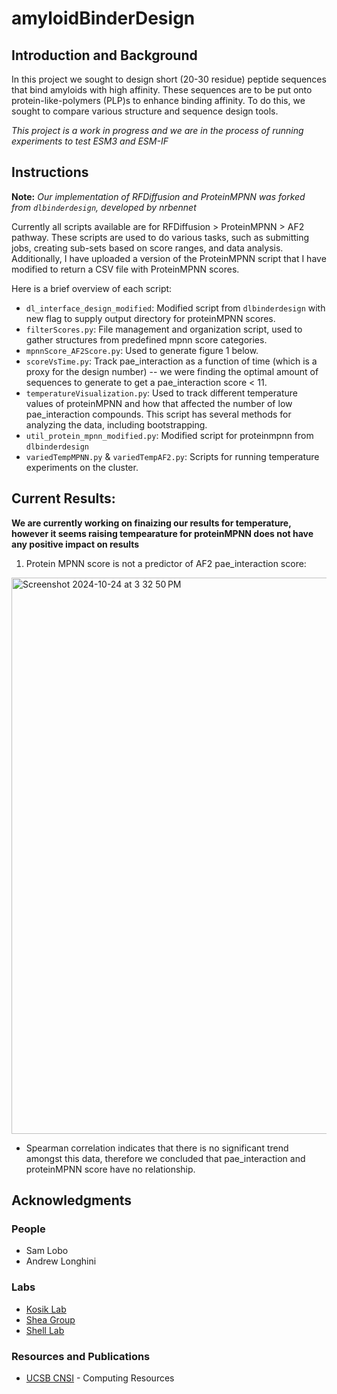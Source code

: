 # amyloidBinderDesign

## Introduction and Background
In this project we sought to design short (20-30 residue) peptide sequences that bind amyloids with high affinity. These sequences are to be put onto protein-like-polymers (PLP)s to enhance binding affinity. To do this, we sought to compare various structure and sequence design tools. 

*This project is a work in progress and we are in the process of running experiments to test ESM3 and ESM-IF*

## Instructions

**Note:** *Our implementation of RFDiffusion and ProteinMPNN was forked from `dlbinderdesign`, developed by nrbennet*

Currently all scripts available are for RFDiffusion > ProteinMPNN > AF2 pathway. These scripts are used to do various tasks, such as submitting jobs, creating sub-sets based on score ranges, and data analysis. Additionally, I have uploaded a version of the ProteinMPNN script that I have modified to return a CSV file with ProteinMPNN scores. 

Here is a brief overview of each script:

* `dl_interface_design_modified`: Modified script from `dlbinderdesign` with new flag to supply output directory for proteinMPNN scores.
* `filterScores.py`: File management and organization script, used to gather structures from predefined mpnn score categories.
* `mpnnScore_AF2Score.py`: Used to generate figure 1 below.
* `scoreVsTime.py`: Track pae_interaction as a function of time (which is a proxy for the design number) -- we were finding the optimal amount of sequences to generate to get a pae_interaction score < 11.
* `temperatureVisualization.py`: Used to track different temperature values of proteinMPNN and how that affected the number of low pae_interaction compounds. This script has several methods for analyzing the data, including bootstrapping.
* `util_protein_mpnn_modified.py`: Modified script for proteinmpnn from `dlbinderdesign`
* `variedTempMPNN.py` & `variedTempAF2.py`: Scripts for running temperature experiments on the cluster. 

## Current Results:

**We are currently working on finaizing our results for temperature, however it seems raising tempearature for proteinMPNN does not have any positive impact on results**

1. Protein MPNN score is not a predictor of AF2 pae_interaction score:
<img width="890" alt="Screenshot 2024-10-24 at 3 32 50 PM" src="https://github.com/user-attachments/assets/cbac05e0-c26a-4eb8-8433-647e2e7833df">

  * Spearman correlation indicates that there is no significant trend amongst this data, therefore we concluded that pae_interaction and proteinMPNN score have no relationship.

## Acknowledgments

### People
* Sam Lobo
* Andrew Longhini
  
### Labs
* [Kosik Lab](https://ken-kosik.mcdb.ucsb.edu)
* [Shea Group](https://labs.chem.ucsb.edu/shea/joan-emma/)
* [Shell Lab](https://theshelllab.org)
  
### Resources and Publications
* [UCSB CNSI](https://www.cnsi.ucsb.edu) - Computing Resources

